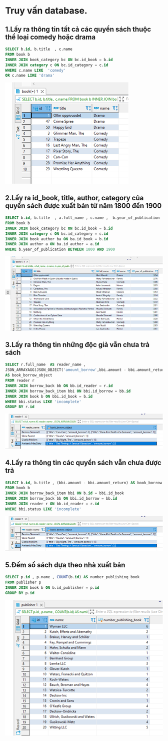 # Truy vấn database.

## 1.Lấy ra thông tin tất cả các quyển sách thuộc thể loại comedy hoặc drama
```sql
SELECT b.id, b.title  , c.name 
FROM book b 
INNER JOIN book_category bc ON bc.id_book = b.id
INNER JOIN category c ON bc.id_category = c.id 
WHERE c.name LIKE  'comedy'
OR c.name LIKE 'drama'  
```

![book info](./picture/picture1.png)

## 2.Lấy ra id_book, title, author, category của quyển sách được xuất bản từ năm 1800 đến 1900

```sql
SELECT b.id, b.title  , a.full_name , c.name ,  b.year_of_publication
FROM book b 
INNER JOIN book_category bc ON bc.id_book = b.id
INNER JOIN category c ON bc.id_category = c.id 
INNER JOIN book_author ba ON ba.id_book = b.id 
INNER JOIN author a ON ba.id_author = a.id
WHERE b.year_of_publication BETWEEN 1800 AND 1900
```

![book info between 1800 anh 1900](./picture/picture2.png)

## 3.Lấy ra thông tin những độc giả vẫn chưa trả sách

```sql
SELECT r.full_name  AS reader_name ,
JSON_ARRAYAGG(JSON_OBJECT('amount_borrow',bbi.amount - bbi.amount_return ,'title',b.title))
AS book_borrow_object
FROM reader r 
INNER JOIN borrow_back bb ON bb.id_reader = r.id 
INNER JOIN borrow_back_item bbi ON bbi.id_borrow = bb.id 
INNER JOIN book b ON bbi.id_book = b.id 
WHERE bbi.status LIKE 'incomplete'
GROUP BY r.id
```

![list reader borrow book](./picture/picture3.png)

## 4.Lấy ra thông tin các quyển sách vẫn chưa được trả

```sql
SELECT b.id, b.title , (bbi.amount - bbi.amount_return) AS book_borrow , r.full_name 
FROM book b
INNER JOIN borrow_back_item bbi ON b.id = bbi.id_book 
INNER JOIN borrow_back bb ON bbi.id_borrow = bb.id 
INNER JOIN reader r ON bb.id_reader = r.id
WHERE bbi.status LIKE 'incomplete'
```
![list book not reture](./picture/picture3.png)

## 5.Đếm số sách dựa theo nhà xuất bản

```sql
SELECT p.id , p.name , COUNT(b.id) AS number_publishing_book
FROM publisher p 
INNER JOIN book b ON b.id_publisher = p.id
GROUP BY p.id
```

![count book by publishing](./picture/picture6.png)